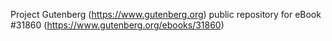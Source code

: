 Project Gutenberg (https://www.gutenberg.org) public repository for eBook #31860 (https://www.gutenberg.org/ebooks/31860)

